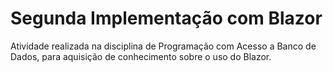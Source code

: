 # Segunda Implementação com Blazor
Atividade realizada na disciplina de Programação com Acesso a Banco de Dados, para aquisição de conhecimento sobre o uso do Blazor.
